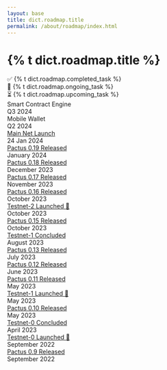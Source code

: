 ```yaml
---
layout: base
title: dict.roadmap.title
permalink: /about/roadmap/index.html
---
```


<h1>{% t dict.roadmap.title %}</h1>

<div class="row">
  <div class="h5 col-lg-4">✅ {% t dict.roadmap.completed_task %}</div>
  <div class="h5 col-lg-4">🚧 {% t dict.roadmap.ongoing_task %}</div>
  <div class="h5 col-lg-4">⏳ {% t dict.roadmap.upcoming_task %}</div>
</div>

<section dir="ltr">
  <div class="py-5">
    <div class="timeline">
      <div class="timeline-card upcoming left">
        <div class="card">
          <div class="card-body p-4">
            <div class="card-title">Smart Contract Engine</div>
            <div class="card-subtitle text-muted">Q3 2024</div>
          </div>
        </div>
      </div>
      <div class="timeline-card upcoming right">
        <div class="card">
          <div class="card-body p-4">
            <div class="card-title">Mobile Wallet</div>
            <div class="card-subtitle text-muted">Q2 2024</div>
          </div>
        </div>
      </div>
      <div class="timeline-card ongoing left">
        <div class="card">
          <div class="card-body p-4">
            <div class="card-title">
              <a href="{{ site.url }}/2024/01/08/mainnet-announcement.html">Main Net Launch</a>
            </div>
            <div class="card-subtitle text-muted">24 Jan 2024</div>
          </div>
        </div>
      </div>
      <div class="timeline-card completed right">
        <div class="card">
          <div class="card-body p-4">
            <div class="card-title">
              <a href="{{ site.url }}/2024/01/04/release-0-19-0.html">Pactus 0.19 Released</a>
            </div>
            <div class="card-subtitle text-muted">January 2024</div>
          </div>
        </div>
      </div>
      <div class="timeline-card completed left">
        <div class="card">
          <div class="card-body p-4">
            <div class="card-title">
              <a href="{{ site.url }}/2023/12/12/release-0-18-0.html">Pactus 0.18 Released</a>
            </div>
            <div class="card-subtitle text-muted">December 2023</div>
          </div>
        </div>
      </div>
      <div class="timeline-card completed right">
        <div class="card">
          <div class="card-body p-4">
            <div class="card-title">
              <a href="{{ site.url }}/2023/11/12/release-0-17-0.html">Pactus 0.17 Released</a>
            </div>
            <div class="card-subtitle text-muted">November 2023</div>
          </div>
        </div>
      </div>
      <div class="timeline-card completed left">
        <div class="card">
          <div class="card-body p-4">
            <div class="card-title">
            <a href="{{ site.url }}/2023/10/29/release-0-16-0.html">Pactus 0.16 Released</a>
            </div>
            <div class="card-subtitle text-muted">October 2023</div>
          </div>
        </div>
      </div>
      <div class="timeline-card completed right">
        <div class="card">
          <div class="card-body p-4">
            <div class="card-title">
              <a href="{{ site.url }}/2023/10/15/testnet-2-launched.html">Testnet-2 Launched 🚀</a>
            </div>
            <div class="card-subtitle text-muted">October 2023</div>
          </div>
        </div>
      </div>
      <div class="timeline-card completed left">
        <div class="card">
          <div class="card-body p-4">
            <div class="card-title">
              <a href="{{ site.url }}/2023/10/15/release-0-15-0.html">Pactus 0.15 Released</a>
            </div>
            <div class="card-subtitle text-muted">October 2023</div>
          </div>
        </div>
      </div>
      <div class="timeline-card completed right">
        <div class="card">
          <div class="card-body p-4">
            <div class="card-title">
              <a href="{{ site.url }}/2023/08/01/testnet-1-concluded.html">Testnet-1 Concluded</a>
            </div>
            <div class="card-subtitle text-muted">August 2023</div>
          </div>
        </div>
      </div>
      <div class="timeline-card completed left">
        <div class="card">
          <div class="card-body p-4">
            <div class="card-title">
              <a href="{{ site.url }}/2023/07/01/release-0-13-0.html">Pactus 0.13 Released</a>
            </div>
            <div class="card-subtitle text-muted">July 2023</div>
          </div>
        </div>
      </div>
      <div class="timeline-card completed right">
        <div class="card">
          <div class="card-body p-4">
            <div class="card-title">
              <a href="{{ site.url }}/2023/06/19/release-0-12-0.html">Pactus 0.12 Released</a>
            </div>
            <div class="card-subtitle text-muted">June 2023</div>
          </div>
        </div>
      </div>
      <div class="timeline-card completed left">
        <div class="card">
          <div class="card-body p-4">
            <div class="card-title">
              <a href="{{ site.url }}/2023/05/29/release-0-11-0.html">Pactus 0.11 Released</a>
            </div>
            <div class="card-subtitle text-muted">May 2023</div>
          </div>
        </div>
      </div>
      <div class="timeline-card completed right">
        <div class="card">
          <div class="card-body p-4">
            <div class="card-title">
              <a href="{{ site.url }}/2023/05/09/testnet-1-launched.html">Testnet-1 Launched 🚀</a>
            </div>
            <div class="card-subtitle text-muted">May 2023</div>
          </div>
        </div>
      </div>
      <div class="timeline-card completed left">
        <div class="card">
          <div class="card-body p-4">
            <div class="card-title">
              <a href="{{ site.url }}/2023/05/08/release-0-10-0.html">Pactus 0.10 Released</a>
            </div>
            <div class="card-subtitle text-muted">May 2023</div>
          </div>
        </div>
      </div>
      <div class="timeline-card completed right">
        <div class="card">
          <div class="card-body p-4">
            <div class="card-title">
              <a href="{{ site.url }}/2023/04/21/testnet-0-concluded.html">Testnet-0 Concluded</a>
            </div>
            <div class="card-subtitle text-muted">April 2023</div>
          </div>
        </div>
      </div>
      <div class="timeline-card completed left">
        <div class="card">
          <div class="card-body p-4">
            <div class="card-title">
              <a href="{{ site.url }}/2022/09/24/testnet-0-launched.html">Testnet-0 Launched 🚀</a>
            </div>
            <div class="card-subtitle text-muted">September 2022</div>
          </div>
        </div>
      </div>
      <div class="timeline-card completed right">
        <div class="card">
          <div class="card-body p-4">
            <div class="card-title">
              <a href="{{ site.url }}/2022/09/20/release-0-9-0.html">Pactus 0.9 Released</a>
            </div>
            <div class="card-subtitle text-muted">September 2022</div>
          </div>
        </div>
      </div>
    </div>
  </div>
</section>
